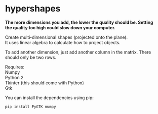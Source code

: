 # hypershapes
**The more dimensions you add, the lower the quality should be. Setting the quality too high could slow down your computer.**

Create multi-dimensional shapes (projected onto the plane).  
It uses linear algebra to calculate how to project objects.

To add another dimension, just add another column in the matrix. There should only be two rows.

Requires:  
Numpy  
Python 2  
Tkinter (this should come with Python)  
Gtk

You can install the dependencies using pip:  
```
pip install PyGTK numpy
```
